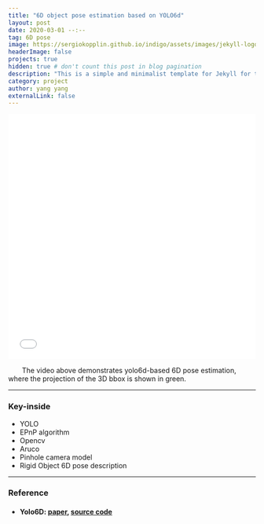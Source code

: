 ```yaml
---
title: "6D object pose estimation based on YOLO6d"
layout: post
date: 2020-03-01 --:--
tag: 6D pose
image: https://sergiokopplin.github.io/indigo/assets/images/jekyll-logo-light-solid.png
headerImage: false
projects: true
hidden: true # don't count this post in blog pagination
description: "This is a simple and minimalist template for Jekyll for those who likes to eat noodles."
category: project
author: yang yang
externalLink: false
---
```


<!-- <p align="center">
<iframe width="560" height="315" src="https://www.youtube.com/embed/SHocQxS0PCc" title="YouTube video player" frameborder="0" allow="accelerometer; autoplay; clipboard-write; encrypted-media; gyroscope; picture-in-picture" allowfullscreen></iframe>
</p> -->

<iframe src="//player.bilibili.com/player.html?bvid=BV1He4y1x7du&page=1&high_quality=1&danmaku=0" allowfullscreen="allowfullscreen" width="100%" height="500" scrolling="no" frameborder="0" sandbox="allow-top-navigation allow-same-origin allow-forms allow-scripts"></iframe>

&emsp;&emsp;The video above demonstrates yolo6d-based 6D pose estimation, where the projection of the 3D bbox is shown in green.
<!-- Example of project - Indigo Minimalist Jekyll Template - [Demo](https://sergiokopplin.github.io/indigo/). This is a simple and minimalist template for Jekyll for those who likes to eat noodles. -->

---

<!-- ![Screenshot](https://raw.githubusercontent.com/sergiokopplin/indigo/gh-pages/assets/screen-shot.png)

--- -->

### Key-inside

- YOLO
- EPnP algorithm
- Opencv
- Aruco
- Pinhole camera model
- Rigid Object 6D pose description

---

### Reference

* #### Yolo6D: [paper](https://openaccess.thecvf.com/content_cvpr_2018/papers/Tekin_Real-Time_Seamless_Single_CVPR_2018_paper.pdf), [source code](https://github.com/microsoft/singleshotpose)

<!-- [Check it out](https://sergiokopplin.github.io/indigo/) here.
If you need some help, just [tell me](https://github.com/sergiokopplin/indigo/issues). -->
